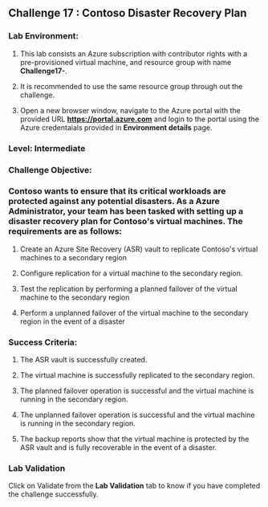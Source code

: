 ## Challenge 17 : Contoso Disaster Recovery Plan

### **Lab Environment:**

1. This lab consists an Azure subscription with contributor rights with a pre-provisioned virtual machine, and resource group with name **Challenge17-<inject key="DeploymentID" enableCopy="false"/>**. 

2. It is recommended to use the same resource group through out the challenge.

3. Open a new browser window, navigate to the Azure portal with the provided URL **https://portal.azure.com** and login to the portal using the Azure credentaials provided in **Environment details** page.

### **Level:**  Intermediate 

### **Challenge Objective:**

### Contoso wants to ensure that its critical workloads are protected against any potential disasters. As a Azure Administrator, your team has been tasked with setting up a disaster recovery plan for Contoso's virtual machines. The requirements are as follows:

1.  Create an Azure Site Recovery (ASR) vault to replicate Contoso's virtual machines to a secondary region
 
1.  Configure replication for a virtual machine to the secondary region.

1.  Test the replication by performing a planned failover of the virtual machine to the secondary region

1.  Perform a unplanned failover of the virtual machine to the secondary region in the event of a disaster

### Success Criteria:

1.  The ASR vault is successfully created.

1.  The virtual machine is successfully replicated to the secondary region.

1.  The planned failover operation is successful and the virtual machine is running in the secondary region.

1.  The unplanned failover operation is successful and the virtual machine is running in the secondary region.

1.  The backup reports show that the virtual machine is protected by the ASR vault and is fully recoverable in the event of a disaster.

### Lab Validation

Click on Validate from the **Lab Validation** tab to know if you have completed the challenge successfully.


